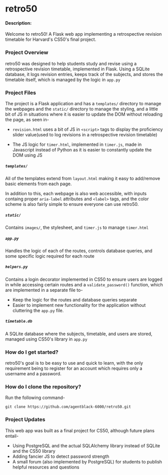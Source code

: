 # retro50
#### Description:
Welcome to retro50! A Flask web app implementing a retrospective revision timetable for Harvard's CS50's final project.

### Project Overview
retro50 was designed to help students study and revise using a retrospective revision timetable, implemented in Flask. Using a SQLite database, it logs revision entries, keeps track of the subjects, and stores the timetable itself, which is managed by the logic in ```app.py```

### Project Files
The project is a Flask application and has a ```templates/``` directory to manage the webpages and the ```static/``` directory to manage the styling, and a little bit of JS in situations where it is easier to update the DOM without reloading the page, as seen in-
- ```revision.html```  uses a bit of JS in ```<script>``` tags to display the proficiency slider value(used to log revisions in a retrospective revision timetable)

- The JS logic for ```timer.html```, implemented in ```timer.js```, made in Javascript instead of Python as it is easier to constantly update the DOM using JS

##### ```templates/```
All of the templates extend from ```layout.html``` making it easy to add/remove basic elements from each page.

In addition to this, each webpage is also web accessible, with inputs containg proper ```aria-label``` attributes and ```<label>``` tags, and the color scheme is also fairly simple to ensure everyone can use retro50.

##### ```static/```
Contains ```images/```, the stylesheet, and ```timer.js``` to manage ```timer.html```

##### ```app.py```
Handles the logic of each of the routes, controls database queries, and some specific logic required for each route

##### ```helpers.py```
Contains a login decorator implemented in CS50 to ensure users are logged in while accessing certain routes and a ```validate_password()``` function, which are implemented in a separate file to-
- Keep the logic for the routes and database queries separate
- Easier to implement new functionality for the application without cluttering the ```app.py``` file.

##### ```timetable.db```
A SQLite database where the subjects, timetable, and users are stored, managed using CS50's library in ```app.py```

### How do I get started?
retro50's goal is to be easy to use and quick to learn, with the only requirement being to register for an account which requires only a username and a password.

### How do I clone the repository?
Run the following command-
```
git clone https://github.com/agentblack-6000/retro50.git
```

### Project Updates
This web app was built as a final project for CS50, although future plans entail-
- Using PostgreSQL and the actual SQLAlchemy library instead of SQLite and the CS50 library
- Adding fancier JS to detect password strength
- A small forum (also implemented by PostgreSQL) for students to publish helpful resources and questions